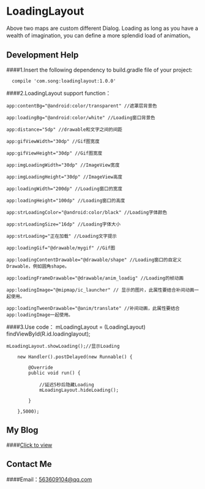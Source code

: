 # LoadingLayout
Above two maps are custom different Dialog. Loading as long as you have a wealth of imagination, you can define a more splendid load of animation。
## Development Help
####1.Insert the following dependency to build.gradle file of your project:
    
      compile 'com.song:loadinglayout:1.0.0'
      
####2.LoadingLayout support function：
      
    app:contentBg="@android:color/transparent" //遮罩层背景色
      
    app:loadingBg="@android:color/white" //Loading窗口背景色
      
    app:distance="5dp" //drawable和文字之间的间距
      
    app:gifViewWidth="30dp" //Gif图宽度
      
    app:gifViewHeight="30dp" //Gif图宽度
      
    app:imgLoadingWidth="30dp" //ImageView宽度
      
    app:imgLoadingHeight="30dp" //ImageView高度
      
    app:loadingWidth="200dp" //Loading窗口的宽度
      
    app:loadingHeight="100dp" //Loading窗口的高度
      
    app:strLoadingColor="@android:color/black" //Loading字体颜色
      
    app:strLoadingSize="16dp" //Loading字体大小
      
    app:strLoading="正在加载" //Loading文字提示
      
    app:loadingGif="@drawable/mygif" //Gif图
      
    app:loadingContentDrawable="@drawable/shape" //Loading窗口的自定义Drawable，例如圆角shape。
      
    app:loadingFrameDrawable="@drawable/anim_loadig" //Loading的帧动画
    
    app:loadingImage="@mipmap/ic_launcher" // 显示的图片，此属性要结合补间动画一起使用。
    
    app:loadingTweenDrawable="@anim/translate" //补间动画，此属性要结合app:loadingImage一起使用。
    
####3.Use code：
    mLoadingLayout = (LoadingLayout) findViewById(R.id.loadinglayout);
    
    mLoadingLayout.showLoading();//显示Loading
    
        new Handler().postDelayed(new Runnable() {
    
            @Override
	        public void run() {
                
		        //延迟5秒后隐藏Loading
		        mLoadingLayout.hideLoading();
            
	        }
        
	    },5000);
        
## My Blog
####[Click to view](http://blog.csdn.net/u013718120)
## Contact Me
####Email：563609104@qq.com
    
